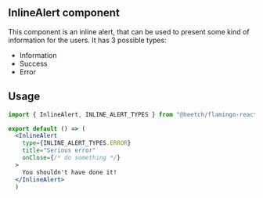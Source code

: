 ## InlineAlert component

This component is an inline alert, that can be used to present some kind of information for the users. It has 3 possible types:

- Information
- Success
- Error

## Usage

```jsx
import { InlineAlert, INLINE_ALERT_TYPES } from "@heetch/flamingo-react";

export default () => (
  <InlineAlert
    type={INLINE_ALERT_TYPES.ERROR}
    title="Serious error"
    onClose={/* do something */}
  >
    You shouldn't have done it!
  </InlineAlert>
  )
```
